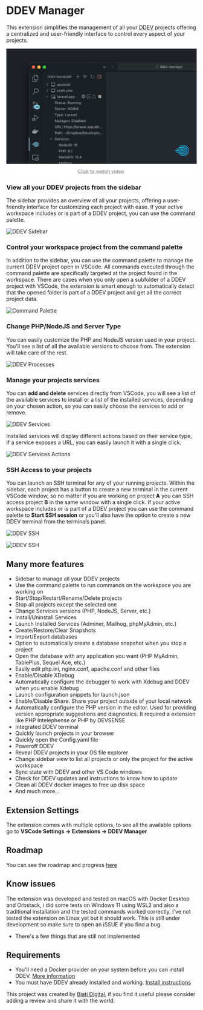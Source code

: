 # DDEV Manager

This extension simplifies the management of all your [DDEV](https://ddev.readthedocs.io/) projects offering a centralized and user-friendly interface to control every aspect of your projects.

![DDEV Preview](https://raw.githubusercontent.com/biati-digital/vscode-ddev-manager/main/assets/ddev-preview.png "DDEV Preview")

### View all your DDEV projects from the sidebar

The sidebar provides an overview of all your projects, offering a user-friendly interface for customizing each project with ease. If your active workspace includes or is part of a DDEV project, you can use the command palette.

![DDEV Sidebar](https://raw.githubusercontent.com/biati-digital/vscode-ddev-manager/main/assets/ddev-sidebar.png "DDEV Sidebar")

### Control your workspace project from the command palette

In addition to the sidebar, you can use the command palette to manage the current DDEV project open in VSCode. All commands executed through the command palette are specifically targeted at the project found in the workspace. There are cases when you only open a subfolder of a DDEV project with VSCode, the extension is smart enough to automatically detect that the opened folder is part of a DDEV project and get all the correct project data.

![Command Palette](https://raw.githubusercontent.com/biati-digital/vscode-ddev-manager/main/assets/ddev-palette.png "Command Palette")

### Change PHP/NodeJS and Server Type

You can easily customize the PHP and NodeJS version used in your project. You'll see a list of all the available versions to choose from. The extension will take care of the rest.

![DDEV Processes](https://raw.githubusercontent.com/biati-digital/vscode-ddev-manager/main/assets/ddev-service-version.png "DDEV Processes")

### Manage your projects services

You can **add and delete** services directly from VSCode, you will see a list of the available services to install or a list of the installed services, depending on your chosen action, so you can easily choose the services to add or remove.

![DDEV Services](https://raw.githubusercontent.com/biati-digital/vscode-ddev-manager/main/assets/ddev-services.png "DDEV Services")

Installed services will display different actions based on their service type, If a service exposes a URL, you can easily launch it with a single click.

![DDEV Services Actions](https://raw.githubusercontent.com/biati-digital/vscode-ddev-manager/main/assets/ddev-service-actions.png "DDEV Services Actions")

### SSH Access to your projects

You can launch an SSH terminal for any of your running projects. Within the sidebar, each project has a button to create a new terminal in the current VSCode window, so no matter if you are working on project **A** you can SSH access project **B** in the same window with a single click. If your active workspace includes or is part of a DDEV project you can use the command palette to **Start SSH session** or you'll also have the option to create a new DDEV terminal from the terminals panel.

![DDEV SSH](https://raw.githubusercontent.com/biati-digital/vscode-ddev-manager/main/assets/ddev-ssh.png "DDEV SSH")

![DDEV SSH](https://raw.githubusercontent.com/biati-digital/vscode-ddev-manager/main/assets/ddev-ssh2.png "DDEV SSH")

## Many more features

- Sidebar to manage all your DDEV projects
- Use the command palette to run commands on the workspace you are working on
- Start/Stop/Restart/Rename/Delete projects
- Stop all projects except the selected one
- Change Services versions (PHP, NodeJS, Server, etc.)
- Install/Uninstall Services
- Launch Installed Services (Adminer, Mailhog, phpMyAdmin, etc.)
- Create/Restore/Clear Snapshots
- Import/Export databases
- Option to automatically create a database snapshot when you stop a project
- Open the database with any application you want (PHP MyAdmin, TablePlus, Sequel Ace, etc.)
- Easily edit php.ini, nginx.conf, apache.conf and other files
- Enable/Disable XDebug
- Automatically configure the debugger to work with Xdebug and DDEV when you enable Xdebug
- Launch configuration snippets for launch.json
- Enable/Disable Share. Share your project outside of your local network
- Automatically configure the PHP version in the editor. Used for providing version appropriate suggestions and diagnostics. It required a extension like PHP Intelephense or PHP by DEVSENSE
- Integrated DDEV terminal
- Quickly launch projects in your browser
- Quickly open the Config.yaml file
- Poweroff DDEV
- Reveal DDEV projects in your OS file explorer
- Change sidebar view to list all projects or only the project for the active workspace
- Sync state with DDEV and other VS Code windows
- Check for DDEV updates and instructions to know how to update
- Clean all DDEV docker images to free up disk space
- And much more...

## Extension Settings

The extension comes with multiple options, to see all the available options go to **VSCode Settings -> Extensions -> DDEV Manager**

## Roadmap

You can see the roadmap and progress [here](https://github.com/users/biati-digital/projects/1/views/1)

## Know issues

The extension was developed and tested on macOS with Docker Desktop and Orbstack, i did some tests on Windows 11 using WSL2 and also a traditional installation and the tested commands worked correctly. I've not tested the extension on Linux yet but it should work. This is still under development so make sure to open an iSSUE if you find a bug.

- There's a few things that are still not implemented

## Requirements

- You'll need a Docker provider on your system before you can install DDEV. [More information](https://ddev.readthedocs.io/en/stable/users/install/docker-installation/)
- You must have DDEV already installed and working. [Install instructions](https://ddev.readthedocs.io/en/stable/users/install/ddev-installation/)

This project was created by [Biati Digital](https://www.biati.com.mx), if you find it useful please consider adding a review and share it with the world.
